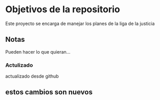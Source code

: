 # Objetivos de la repositorio

Este proyecto se encarga de manejar los planes de la liga de la justicia


## Notas
Pueden hacer lo que quieran...
### Actulizado
actualizado desde github

## estos cambios son nuevos 